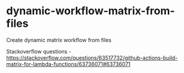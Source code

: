 # dynamic-workflow-matrix-from-files
Create dynamic matrix workflow from files

Stackoverflow questions - https://stackoverflow.com/questions/63517732/github-actions-build-matrix-for-lambda-functions/63736071#63736071

